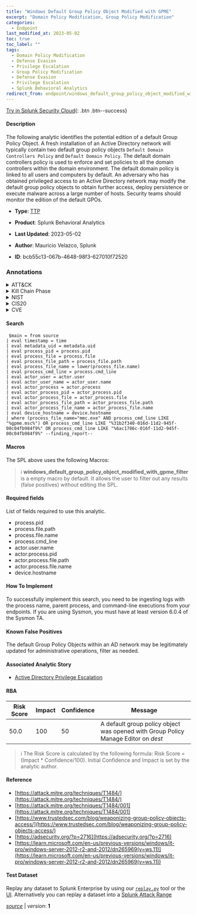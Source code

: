 ```yaml
---
title: "Windows Default Group Policy Object Modified with GPME"
excerpt: "Domain Policy Modification, Group Policy Modification"
categories:
  - Endpoint
last_modified_at: 2023-05-02
toc: true
toc_label: ""
tags:
  - Domain Policy Modification
  - Defense Evasion
  - Privilege Escalation
  - Group Policy Modification
  - Defense Evasion
  - Privilege Escalation
  - Splunk Behavioral Analytics
redirect_from: endpoint/windows_default_group_policy_object_modified_with_gpme/
---
```




[Try in Splunk Security Cloud](https://www.splunk.com/en_us/cyber-security.html){: .btn .btn--success}

#### Description

The following analytic identifies the potential edition of a default Group Policy Object. A fresh installation of an Active Directory network will typically contain two default group policy objects `Default Domain Controllers Policy` and `Default Domain Policy`. The default domain controllers policy is used to enforce and set policies to all the domain controllers within the domain environment. The default domain policy is linked to all users and computers by default. An adversary who has obtained privileged access to an Active Directory network may modify the default group policy objects to obtain further access, deploy persistence or execute malware across a large number of hosts. Security teams should monitor the edition of the default GPOs.

- **Type**: [TTP](https://github.com/splunk/security_content/wiki/Detection-Analytic-Types)
- **Product**: Splunk Behavioral Analytics

- **Last Updated**: 2023-05-02
- **Author**: Mauricio Velazco, Splunk
- **ID**: bcb55c13-067b-4648-98f3-627010f72520

### Annotations
<details>
  <summary>ATT&CK</summary>

<div markdown="1">

#### [ATT&CK](https://attack.mitre.org/)

| ID          | Technique   | Tactic         |
| ----------- | ----------- |--------------- |
| [T1484](https://attack.mitre.org/techniques/T1484/) | Domain Policy Modification | Defense Evasion, Privilege Escalation |

| [T1484.001](https://attack.mitre.org/techniques/T1484/001/) | Group Policy Modification | Defense Evasion, Privilege Escalation |

</div>
</details>


<details>
  <summary>Kill Chain Phase</summary>

<div markdown="1">

* Exploitation


</div>
</details>


<details>
  <summary>NIST</summary>

<div markdown="1">

* DE.CM



</div>
</details>

<details>
  <summary>CIS20</summary>

<div markdown="1">

* CIS 10



</div>
</details>

<details>
  <summary>CVE</summary>

<div markdown="1">


</div>
</details>


#### Search

```
 $main = from source  
| eval timestamp = time  
| eval metadata_uid = metadata.uid  
| eval process_pid = process.pid 
| eval process_file = process.file 
| eval process_file_path = process_file.path 
| eval process_file_name = lower(process_file.name) 
| eval process_cmd_line = process.cmd_line 
| eval actor_user = actor.user 
| eval actor_user_name = actor_user.name 
| eval actor_process = actor.process 
| eval actor_process_pid = actor_process.pid 
| eval actor_process_file = actor_process.file 
| eval actor_process_file_path = actor_process_file.path 
| eval actor_process_file_name = actor_process_file.name 
| eval device_hostname = device.hostname 
| where (process_file_name="mmc.exe" AND process_cmd_line LIKE "%gpme.msc%") OR process_cmd_line LIKE "%31b2f340-016d-11d2-945f-00c04fb984f9%" OR process_cmd_line LIKE "%6ac1786c-016f-11d2-945f-00c04fb984f9%" --finding_report--
```

#### Macros
The SPL above uses the following Macros:

> :information_source:
> **windows_default_group_policy_object_modified_with_gpme_filter** is a empty macro by default. It allows the user to filter out any results (false positives) without editing the SPL.



#### Required fields
List of fields required to use this analytic.
* process.pid
* process.file.path
* process.file.name
* process.cmd_line
* actor.user.name
* actor.process.pid
* actor.process.file.path
* actor.process.file.name
* device.hostname



#### How To Implement
To successfully implement this search, you need to be ingesting logs with the process name, parent process, and command-line executions from your endpoints. If you are using Sysmon, you must have at least version 6.0.4 of the Sysmon TA.
#### Known False Positives
The default Group Policy Objects within an AD network may be legitimately updated for administrative operations, filter as needed.

#### Associated Analytic Story
* [Active Directory Privilege Escalation](/stories/active_directory_privilege_escalation)




#### RBA

| Risk Score  | Impact      | Confidence   | Message      |
| ----------- | ----------- |--------------|--------------|
| 50.0 | 100 | 50 | A default group policy object was opened with Group Policy Manage Editor on $dest$ |


> :information_source:
> The Risk Score is calculated by the following formula: Risk Score = (Impact * Confidence/100). Initial Confidence and Impact is set by the analytic author.


#### Reference

* [https://attack.mitre.org/techniques/T1484/](https://attack.mitre.org/techniques/T1484/)
* [https://attack.mitre.org/techniques/T1484/001](https://attack.mitre.org/techniques/T1484/001)
* [https://www.trustedsec.com/blog/weaponizing-group-policy-objects-access/](https://www.trustedsec.com/blog/weaponizing-group-policy-objects-access/)
* [https://adsecurity.org/?p=2716](https://adsecurity.org/?p=2716)
* [https://learn.microsoft.com/en-us/previous-versions/windows/it-pro/windows-server-2012-r2-and-2012/dn265969(v=ws.11)](https://learn.microsoft.com/en-us/previous-versions/windows/it-pro/windows-server-2012-r2-and-2012/dn265969(v=ws.11))



#### Test Dataset
Replay any dataset to Splunk Enterprise by using our [`replay.py`](https://github.com/splunk/attack_data#using-replaypy) tool or the [UI](https://github.com/splunk/attack_data#using-ui).
Alternatively you can replay a dataset into a [Splunk Attack Range](https://github.com/splunk/attack_range#replay-dumps-into-attack-range-splunk-server)




[*source*](https://github.com/splunk/security_content/tree/develop/detections/endpoint/windows_default_group_policy_object_modified_with_gpme.yml) \| *version*: **1**